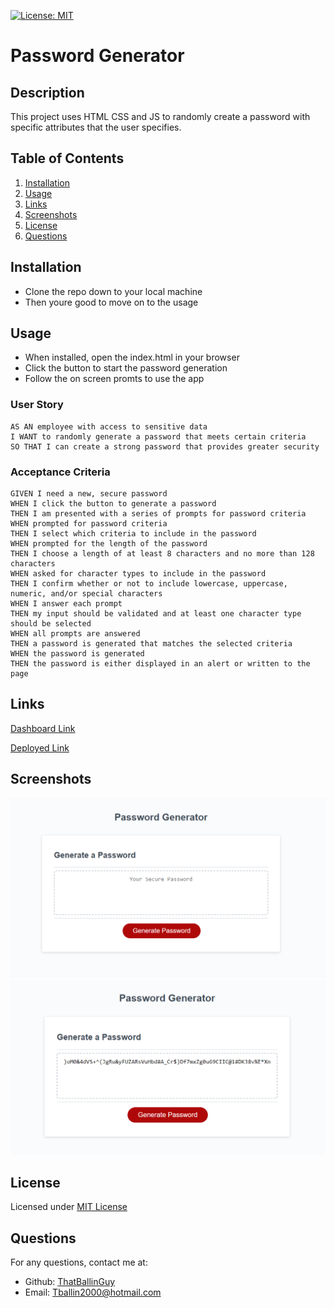 [![License: MIT](https://img.shields.io/badge/License-MIT-yellow.svg)](https://opensource.org/licenses/MIT)

# Password Generator

## Description
This project uses HTML CSS and JS to randomly create a password with specific attributes that the user specifies.

## Table of Contents
1. [Installation](#installation)
2. [Usage](#usage)
3. [Links](#links)
4. [Screenshots](#screenshots)
5. [License](#license)
6. [Questions](#questions)

## Installation
- Clone the repo down to your local machine
- Then youre good to move on to the usage

## Usage
- When installed, open the index.html in your browser
- Click the button to start the password generation
- Follow the on screen promts to use the app

### User Story

```
AS AN employee with access to sensitive data
I WANT to randomly generate a password that meets certain criteria
SO THAT I can create a strong password that provides greater security
```

### Acceptance Criteria

```
GIVEN I need a new, secure password
WHEN I click the button to generate a password
THEN I am presented with a series of prompts for password criteria
WHEN prompted for password criteria
THEN I select which criteria to include in the password
WHEN prompted for the length of the password
THEN I choose a length of at least 8 characters and no more than 128 characters
WHEN asked for character types to include in the password
THEN I confirm whether or not to include lowercase, uppercase, numeric, and/or special characters
WHEN I answer each prompt
THEN my input should be validated and at least one character type should be selected
WHEN all prompts are answered
THEN a password is generated that matches the selected criteria
WHEN the password is generated
THEN the password is either displayed in an alert or written to the page
```

## Links

[Dashboard Link](https://github.com/ThatBallinGuy/Password-Generator)

[Deployed Link](https://thatballinguy.github.io)

## Screenshots

![Initial Img](./Develop/assets/prePressed.png)
![After Img](./Develop/assets/postPressed.png)

## License
Licensed under [MIT License](https://opensource.org/licenses/MIT)

## Questions
For any questions, contact me at:
- Github: [ThatBallinGuy](https://github.com/ThatBallinGuy)
- Email: Tballin2000@hotmail.com
  